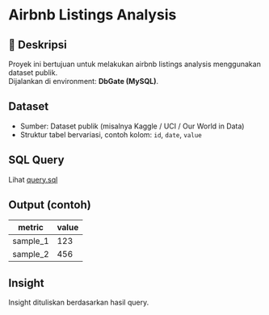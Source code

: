 # Airbnb Listings Analysis

## 📌 Deskripsi
Proyek ini bertujuan untuk melakukan airbnb listings analysis menggunakan dataset publik.  
Dijalankan di environment: **DbGate (MySQL)**.

## Dataset
- Sumber: Dataset publik (misalnya Kaggle / UCI / Our World in Data)
- Struktur tabel bervariasi, contoh kolom: `id`, `date`, `value`

## SQL Query
Lihat [query.sql](./query.sql)

## Output (contoh)
| metric   | value |
|----------|-------|
| sample_1 | 123   |
| sample_2 | 456   |

## Insight
Insight dituliskan berdasarkan hasil query.
